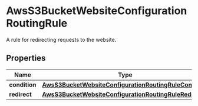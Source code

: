 

# AwsS3BucketWebsiteConfigurationRoutingRule

A rule for redirecting requests to the website.

## Properties

| Name | Type | Description | Notes |
|------------ | ------------- | ------------- | -------------|
|**condition** | [**AwsS3BucketWebsiteConfigurationRoutingRuleCondition**](AwsS3BucketWebsiteConfigurationRoutingRuleCondition.md) |  |  [optional] |
|**redirect** | [**AwsS3BucketWebsiteConfigurationRoutingRuleRedirect**](AwsS3BucketWebsiteConfigurationRoutingRuleRedirect.md) |  |  [optional] |



